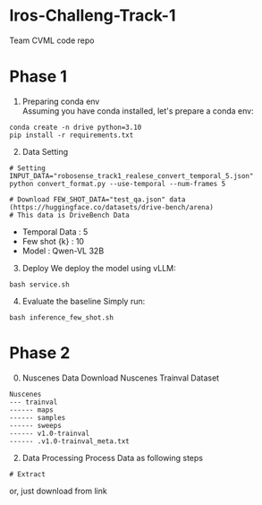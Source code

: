 # Iros-Challeng-Track-1
Team CVML code repo

# Phase 1
1. Preparing conda env \
Assuming you have conda installed, let's prepare a conda env:
```
conda create -n drive python=3.10
pip install -r requirements.txt
```

2. Data Setting
```
# Setting INPUT_DATA="robosense_track1_realese_convert_temporal_5.json"
python convert_format.py --use-temporal --num-frames 5

# Download FEW_SHOT_DATA="test_qa.json" data (https://huggingface.co/datasets/drive-bench/arena)
# This data is DriveBench Data
```
- Temporal Data : 5
- Few shot {k} : 10
- Model : Qwen-VL 32B

3. Deploy
We deploy the model using vLLM:
```
bash service.sh
```

4. Evaluate the baseline
Simply run:
```
bash inference_few_shot.sh
```

# Phase 2
0. Nuscenes Data
   Download Nuscenes Trainval Dataset
```
Nuscenes
--- trainval
------ maps
------ samples
------ sweeps
------ v1.0-trainval
------ .v1.0-trainval_meta.txt
```

2. Data Processing
   Process Data as following steps
```
# Extract
```

   or, just download from link
